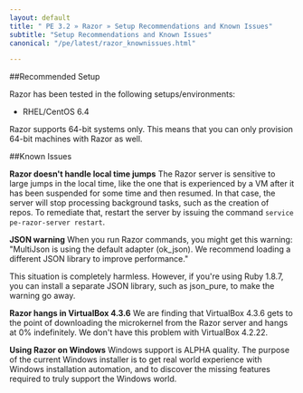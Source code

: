 ```yaml
---
layout: default
title: " PE 3.2 » Razor » Setup Recommendations and Known Issues"
subtitle: "Setup Recommendations and Known Issues"
canonical: "/pe/latest/razor_knownissues.html"

---
```

##Recommended Setup

Razor has been tested in the following setups/environments:

+ RHEL/CentOS 6.4 

Razor supports 64-bit systems only. This means that you can only provision 64-bit machines with Razor as well.


##Known Issues

**Razor doesn't handle local time jumps** The Razor server is sensitive to large jumps in the local time, like the one that is experienced by a VM after it has been suspended for some time and then resumed. In that case, the server will stop processing background tasks, such as the creation of repos. To remediate that, restart the server by issuing the command `service pe-razor-server restart`.

**JSON warning** When you run Razor commands, you might get this warning: "MultiJson is using the default adapter (ok_json). We recommend loading a different JSON library to improve performance."

This situation is completely harmless. However, if you're using Ruby 1.8.7, you can install a separate JSON library, such as json_pure, to make the warning go away.

**Razor hangs in VirtualBox 4.3.6** We are finding that VirtualBox 4.3.6 gets to the point of downloading the microkernel from the Razor server and hangs at 0% indefinitely. We don't have this problem  with VirtualBox 4.2.22. 

**Using Razor on Windows** Windows support is ALPHA quality. The purpose of the current Windows installer is to get real world experience with Windows installation automation, and to discover the missing features required to truly support the Windows world.